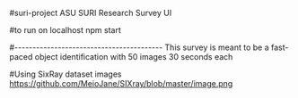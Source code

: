 #suri-project
ASU SURI Research Survey UI

#to run on localhost
npm start

#-----------------------------------------
This survey is meant to be a fast-paced object identification with
50 images
30 seconds each

#Using SixRay dataset images 
https://github.com/MeioJane/SIXray/blob/master/image.png
